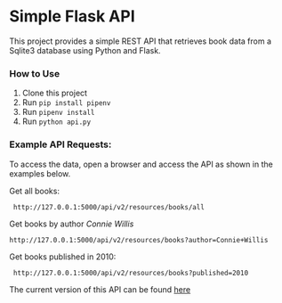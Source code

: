 # Simple Flask API

This project provides a simple REST API that retrieves book data from a Sqlite3 database using Python and Flask.

### How to Use

1. Clone this project
2. Run `pip install pipenv`
3. Run `pipenv install`
4. Run `python api.py`

### Example API Requests:
To access the data, open a browser and access the API as shown in the examples below.

Get all books:

``` http://127.0.0.1:5000/api/v2/resources/books/all```

Get books by author *Connie Willis*

```http://127.0.0.1:5000/api/v2/resources/books?author=Connie+Willis```

Get books published in 2010:

``` http://127.0.0.1:5000/api/v2/resources/books?published=2010```

The current version of this API can be found [here](https://simpleflaskapi-cpatrickalves.herokuapp.com/)